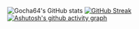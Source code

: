 ![Gocha64's GitHub stats](https://github-readme-stats.vercel.app/api?username=Gocha64&show_icons=true&theme=radical)
[![GitHub Streak](https://github-readme-streak-stats.herokuapp.com/?user=Gocha64&theme=dark)](https://git.io/streak-stats)
[![Ashutosh's github activity graph](https://activity-graph.herokuapp.com/graph?username=Gocha64&theme=react-dark)](https://github.com/ashutosh00710/github-readme-activity-graph)